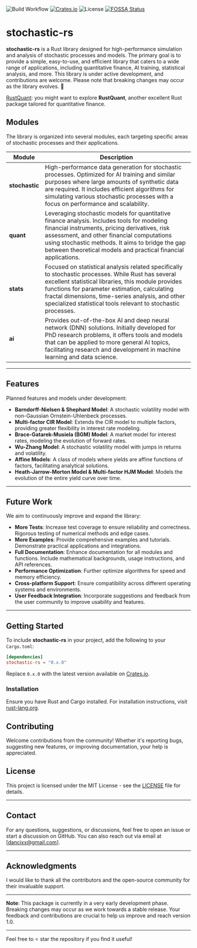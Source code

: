 ![Build Workflow](https://github.com/dancixx/stochastic-rs/actions/workflows/rust.yml/badge.svg)
[![Crates.io](https://img.shields.io/crates/v/stochastic-rs?style=flat-square)](https://crates.io/crates/stochastic-rs)
![License](https://img.shields.io/crates/l/stochastic-rs?style=flat-square)
[![FOSSA Status](https://app.fossa.com/api/projects/git%2Bgithub.com%2Fdancixx%2Fstochastic-rs.svg?type=shield)](https://app.fossa.com/projects/git%2Bgithub.com%2Fdancixx%2Fstochastic-rs?ref=badge_shield)

# stochastic-rs

**stochastic-rs** is a Rust library designed for high-performance simulation and analysis of stochastic processes and models. The primary goal is to provide a simple, easy-to-use, and efficient library that caters to a wide range of applications, including quantitative finance, AI training, statistical analysis, and more. This library is under active development, and contributions are welcome. Please note that breaking changes may occur as the library evolves. 🚧

[RustQuant](https://github.com/avhz/RustQuant): you might want to explore **RustQuant**, another excellent Rust package tailored for quantitative finance.
## Modules

The library is organized into several modules, each targeting specific areas of stochastic processes and their applications.

| Module       | Description                                                                                                                                                                                                                                                                   |
|--------------|-------------------------------------------------------------------------------------------------------------------------------------------------------------------------------------------------------------------------------------------------------------------------------|
| **stochastic** | High-performance data generation for stochastic processes. Optimized for AI training and similar purposes where large amounts of synthetic data are required. It includes efficient algorithms for simulating various stochastic processes with a focus on performance and scalability. |
| **quant**       | Leveraging stochastic models for quantitative finance analysis. Includes tools for modeling financial instruments, pricing derivatives, risk assessment, and other financial computations using stochastic methods. It aims to bridge the gap between theoretical models and practical financial applications.      |
| **stats**       | Focused on statistical analysis related specifically to stochastic processes. While Rust has several excellent statistical libraries, this module provides functions for parameter estimation, calculating fractal dimensions, time-series analysis, and other specialized statistical tools relevant to stochastic processes. |
| **ai**          | Provides out-of-the-box AI and deep neural network (DNN) solutions. Initially developed for PhD research problems, it offers tools and models that can be applied to more general AI topics, facilitating research and development in machine learning and data science.                                                |

---

## Features

Planned features and models under development:
- **Barndorff-Nielsen & Shephard Model**: A stochastic volatility model with non-Gaussian Ornstein-Uhlenbeck processes.
- **Multi-factor CIR Model**: Extends the CIR model to multiple factors, providing greater flexibility in interest rate modeling.
- **Brace-Gatarek-Musiela (BGM) Model**: A market model for interest rates, modeling the evolution of forward rates.
- **Wu-Zhang Model**: A stochastic volatility model with jumps in returns and volatility.
- **Affine Models**: A class of models where yields are affine functions of factors, facilitating analytical solutions.
- **Heath-Jarrow-Morton Model & Multi-factor HJM Model**: Models the evolution of the entire yield curve over time.

---

## Future Work

We aim to continuously improve and expand the library:

- **More Tests**: Increase test coverage to ensure reliability and correctness. Rigorous testing of numerical methods and edge cases.
- **More Examples**: Provide comprehensive examples and tutorials. Demonstrate practical applications and integrations.
- **Full Documentation**: Enhance documentation for all modules and functions. Include mathematical backgrounds, usage instructions, and API references.
- **Performance Optimization**: Further optimize algorithms for speed and memory efficiency.
- **Cross-platform Support**: Ensure compatibility across different operating systems and environments.
- **User Feedback Integration**: Incorporate suggestions and feedback from the user community to improve usability and features.

---

## Getting Started

To include **stochastic-rs** in your project, add the following to your `Cargo.toml`:

```toml
[dependencies]
stochastic-rs = "0.x.0"
```

Replace `0.x.0` with the latest version available on [Crates.io](https://crates.io/crates/stochastic-rs).

### Installation

Ensure you have Rust and Cargo installed. For installation instructions, visit [rust-lang.org](https://www.rust-lang.org/tools/install).


## Contributing

Welcome contributions from the community! Whether it's reporting bugs, suggesting new features, or improving documentation, your help is appreciated.


## License

This project is licensed under the MIT License - see the [LICENSE](LICENSE) file for details.

---


## Contact

For any questions, suggestions, or discussions, feel free to open an issue or start a discussion on GitHub. You can also reach out via email at [dancixx@gmail.com].

---

## Acknowledgments

I would like to thank all the contributors and the open-source community for their invaluable support.

---

**Note**: This package is currently in a very early development phase. Breaking changes may occur as we work towards a stable release. Your feedback and contributions are crucial to help us improve and reach version 1.0.

---

Feel free to ⭐ star the repository if you find it useful!
